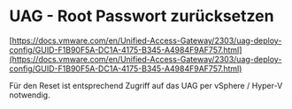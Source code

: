 # UAG - Root Passwort zurücksetzen

[https://docs.vmware.com/en/Unified-Access-Gateway/2303/uag-deploy-config/GUID-F1B90F5A-DC1A-4175-B345-A4984F9AF757.html](https://docs.vmware.com/en/Unified-Access-Gateway/2303/uag-deploy-config/GUID-F1B90F5A-DC1A-4175-B345-A4984F9AF757.html)

Für den Reset ist entsprechend Zugriff auf das UAG per vSphere / Hyper-V notwendig.

